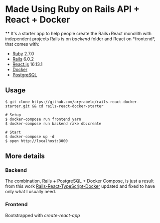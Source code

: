 # Made Using Ruby on Rails API + React + Docker

\** It's a starter app to help people create the Rails+React monolith with independent projects Rails is on *backend* folder and React on *frontend\*, that comes with:

- [Ruby](https://www.ruby-lang.org/en/) 2.7.0
- [Rails](https://rubyonrails.org/) 6.0.2
- [React.js](https://reactjs.org/) 16.13.1
- [Docker](https://docs.docker.com/)
- [PostgreSQL](https://www.postgresql.org/)

## Usage

```shell
$ git clone https://github.com/aryrabelo/rails-react-docker-starter.git && cd rails-react-docker-starter

# Setup
$ docker-compose run frontend yarn
$ docker-compose run backend rake db:create

# Start
$ docker-compose up -d
$ open http://localhost:3000
```

## More details

### Backend

The combination, Rails + PostgreSQL + Docker Compose, is just a result from this work [Rails-React-TypeScript-Docker](https://github.com/ohbarye/rails-react-typescript-docker-example/) updated and fixed to have only what I usually need.

### Frontend

Bootstrapped with _create-react-app_
